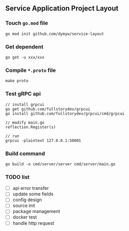 ## Service Application Project Layout

### Touch `go.mod` file

`go mod init github.com/dymyw/service-layout`

### Get dependent

`go get -u xxx/xxx`

### Compile `*.proto` file

`make proto`

### Test gRPC api

```
// install grpcui
go get github.com/fullstorydev/grpcui
go install github.com/fullstorydev/grpcui/cmd/grpcui

// modify main.go
reflection.Register(s)

// run
grpcui -plaintext 127.0.0.1:50001
```

### Build command

`go build -o cmd/server/server cmd/server/main.go`

### TODO list

- [ ] api error transfer
- [ ] update some fields
- [ ] config design
- [ ] source init
- [ ] package management
- [ ] docker test
- [ ] handle http request
